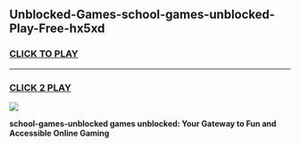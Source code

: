 
## Unblocked-Games-school-games-unblocked-Play-Free-hx5xd
<h3>
<a href="https://premium76.site?title=school-games-unblocked&ref=18A1">CLICK TO PLAY</a></h3>
<hr>

<h3>
<a href="https://premium76.site?title=school-games-unblocked&ref=18A1">CLICK 2 PLAY</a>
  
</h3>

<a href="https://premium76.site?title=school-games-unblocked&ref=18A1"><img src="https://clearcache.store/games.png"></a>


**school-games-unblocked games unblocked: Your Gateway to Fun and Accessible Online Gaming**
